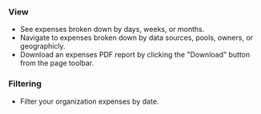 ### View

- See expenses broken down by days, weeks, or months.
- Navigate to expenses broken down by data sources, pools, owners, or geographicly.
- Download an expenses PDF report by clicking the "Download" button from the page toolbar.

### Filtering

- Filter your organization expenses by date.
